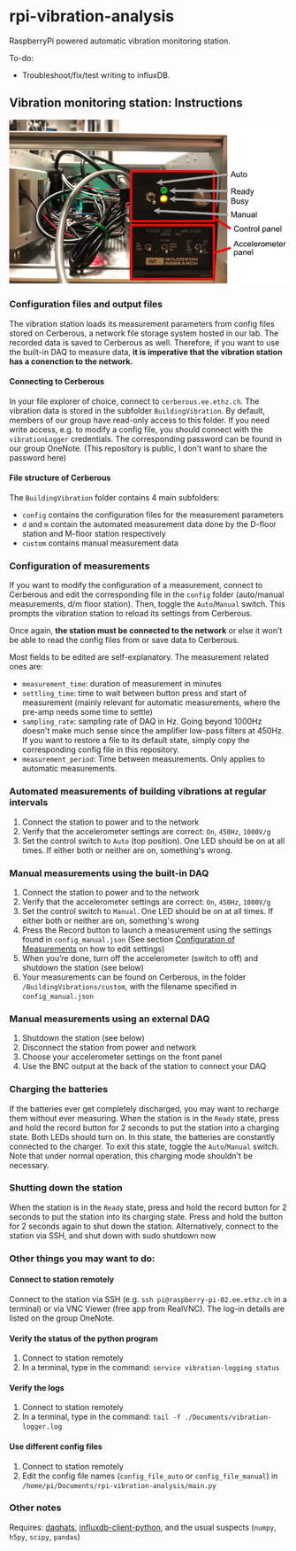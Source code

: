 # rpi-vibration-analysis

RaspberryPi powered automatic vibration monitoring station.

To-do:
- Troubleshoot/fix/test writing to influxDB.

## Vibration monitoring station: Instructions
![vibration station control panels](VibrationStation.jpg)

### Configuration files and output files
The vibration station loads its measurement parameters from config files stored on Cerberous, a network file storage system hosted in our lab. The recorded data is saved to Cerberous as well. Therefore, if you want to use the built-in DAQ to measure data, **it is imperative that the vibration station has a conenction to the network.**

#### Connecting to Cerberous
In your file explorer of choice, connect to `cerberous.ee.ethz.ch`. The vibration data is stored in the subfolder `BuildingVibration`. By default, members of our group have read-only access to this folder. If you need write access, e.g. to modify a config file, you should connect with the `vibrationLogger` credentials. The corresponding password can be found in our group OneNote. (This repository is public, I don't want to share the password here)

#### File structure of Cerberous
The `BuildingVibration` folder contains 4 main subfolders:
- `config` contains the configuration files for the measurement parameters
- `d` and `m` contain the automated measurement data done by the D-floor station and M-floor station respectively
- `custom` contains manual measurement data

### Configuration of measurements
If you want to modify the configuration of a measurement, connect to Cerberous and edit the corresponding file in the `config` folder (auto/manual measurements, d/m floor station). Then, toggle the `Auto`/`Manual` switch. This prompts the vibration station to reload its settings from Cerberous. 

Once again, **the station must be connected to the network** or else it won't be able to read the config files from or save data to Cerberous.

Most fields to be edited are self-explanatory. The measurement related ones are:
- `measurement_time`: duration of measurement in minutes
- `settling_time`: time to wait between button press and start of measurement (mainly relevant for automatic measurements, where the pre-amp needs some time to settle)
- `sampling_rate`: sampling rate of DAQ in Hz. Going beyond 1000Hz doesn't make much sense since the amplifier low-pass filters at 450Hz.
If you want to restore a file to its default state, simply copy the corresponding config file in this repository.
- `measurement_period`: Time between measurements. Only applies to automatic measurements. 

### Automated measurements of building vibrations at regular intervals
1.	Connect the station to power and to the network
2.	Verify that the accelerometer settings are correct: `On`, `450Hz`, `1000V/g`
3.	Set the control switch to `Auto` (top position). One LED should be on at all times. If either both or neither are on, something's wrong.

### Manual measurements using the built-in DAQ
1.	Connect the station to power and to the network
2.	Verify that the accelerometer settings are correct: `On`, `450Hz`, `1000V/g`
3.	Set the control switch to `Manual`. One LED should be on at all times. If either both or neither are on, something's wrong
4.	Press the Record button to launch a measurement using the settings found in `config_manual.json` (See section [Configuration of Measurements](#Configuration-of-measurements) on how to edit settings)
5.	When you’re done, turn off the accelerometer (switch to off) and shutdown the station (see below)
6.	Your measurements can be found on Cerberous, in the folder `/BuildingVibrations/custom`, with the filename specified in `config_manual.json`

### Manual measurements using an external DAQ
1.	Shutdown the station (see below)
2.	Disconnect the station from power and network
3.	Choose your accelerometer settings on the front panel
4.	Use the BNC output at the back of the station to connect your DAQ

### Charging the batteries
If the batteries ever get completely discharged, you may want to recharge them without ever measuring. When the station
is in the `Ready` state, press and hold the record button for 2 seconds to put the station into a charging state.
Both LEDs should turn on. In this state, the batteries are constantly connected to the charger. To exit this state, 
toggle the `Auto`/`Manual` switch.  
Note that under normal operation, this charging mode shouldn't be necessary.

### Shutting down the station
When the station is in the `Ready` state, press and hold the record button for 2 seconds to put the station into
its charging state. Press and hold the button for 2 seconds again to shut down the station.
Alternatively, connect to the station via SSH, and shut down with 
sudo shutdown now

### Other things you may want to do:
#### Connect to station remotely
Connect to the station via SSH (e.g. `ssh pi@raspberry-pi-02.ee.ethz.ch` in a terminal) or via VNC Viewer
(free app from RealVNC). 
The log-in details are listed on the group OneNote.

#### Verify the status of the python program
1.	Connect to station remotely
2.	In a terminal, type in the command: `service vibration-logging status`

#### Verify the logs
1.	Connect to station remotely
2.	In a terminal, type in the command: `tail -f ./Documents/vibration-logger.log`

#### Use different config files
1.	Connect to station remotely
2.	Edit the config file names (`config_file_auto` or `config_file_manual`) in `/home/pi/Documents/rpi-vibration-analysis/main.py`

### Other notes
Requires: [daqhats](https://github.com/mccdaq/daqhats),
[influxdb-client-python](https://github.com/influxdata/influxdb-client-python), and the usual
suspects (`numpy`, `h5py`, `scipy`, `pandas`)
